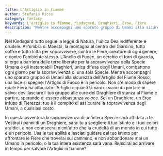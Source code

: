 ```yaml
---
title: L'Artiglio in fiamme
author: Stefania Ricco
category: fantasy
keywords: L'artiglio in fiamme, Kindsgard, Draghieri, Eroe, Fiere
description: 'Mentre accompagni uno sparuto gruppo di Umani alla sicurezza dell'Artiglio del Fiume Rosso, una luce si spegne: l'Artiglio di Fuoco è in pericolo.'
---
```


Nel Kindsgard tutto segue la legge di Natura, l'unica Dea indifferente e crudele. All'ombra di Maestà, la montagna al centro del Giardino, tutto soffre e tutto lotta per sopravvivere, contro le Fiere, creature di ogni genere, e contro l'ambiente stesso.
L'Anello di Fuoco, un cerchio di torri di guardia, si erge a barriera delle terre liberate per la sopravvivenza della Specie Umana e gli instancabili Draghieri, unica difesa degli Umani, combattono ogni giorno per la sopravvivenza di una sola Specie.
Mentre accompagni uno sparuto gruppo di Umani alla sicurezza dell'Artiglio del Fiume Rosso, una luce si spegne: l'Artiglio di Fuoco è in pericolo. Non c'è modo di sapere quale Fiera ha attaccato l'Artiglio o quanti Umani ci siano da portare in salvo: devi lasciare il tuo gruppo alle cure del Draghiere di stanza al Fiume e partire, sperando di essere abbastanza veloce. Sei un Draghiere, un Eroe infuso di Fierezza: tuo è il compito di assicurare la sopravvivenza degli Umani, a qualsiasi costo.

In questa avventura la sopravvivenza di un'intera Specie sarà affidata a te.
Vestirai i panni di un Draghiere, sarai tu a scegliere il tuo Istinto e i tuoi colori araldici, e non conoscerai nient'altro che la crudeltà di un mondo in cui tutto è un pericolo.
Usa le tue abilità e lasciati guidare dal tuo Istinto per affrontare le Fiere che troverai sul cammino, e non abbandonare mai un Umano in pericolo, o la tua intera esistenza sarà vana.
Riuscirai ad arrivare in tempo per salvare l'Artiglio in fiamme?
